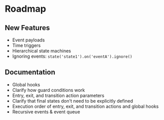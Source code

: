 # Roadmap

## New Features

- Event payloads
- Time triggers
- Hierarchical state machines
- Ignoring events: `state('state1').on('eventA').ignore()`

## Documentation

- Global hooks
- Clarify how guard conditions work
- Entry, exit, and transition action parameters
- Clarify that final states don't need to be explicitly defined
- Execution order of entry, exit, and transition actions and global hooks
- Recursive events & event queue
